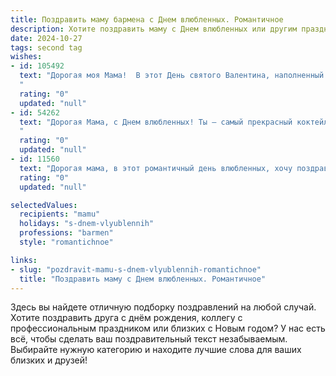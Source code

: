 ```yaml
---
title: Поздравить маму бармена с Днем влюбленных. Романтичное
description: Хотите поздравить маму с Днем влюбленных или другим праздником? Наш ИИ создаст незабываемое поздравление, а вы обязательно выделитесь среди других.  
date: 2024-10-27
tags: second tag
wishes:
- id: 105492
  text: "Дорогая моя Мама!  В этот День святого Валентина, наполненный любовью и нежностью, я хочу выразить тебе свою безграничную признательность и сказать, как сильно я тебя люблю.  Твоя любовь – это тот самый крепкий коктейль, который согревает меня всегда и везде, как лучшие творения опытного бармена. Желаю тебе океана счастья, море нежности и пусть этот день будет полон самых сладких и волшебных моментов!
  "
  rating: "0"
  updated: "null"
- id: 54262
  text: "Дорогая Мама, с Днем влюбленных! Ты – самый прекрасный коктейль в моей жизни, полный страсти, нежности и заботы. Спасибо за то, что ты всегда рядом, и за то, что в твоих глазах я всегда выгляжу самым вкусным напитком. Пусть наша любовь и теплота никогда не иссякнут, а каждый день будет как сладкий коктейль, от которого кружится голова.
  "
  rating: "0"
  updated: "null"
- id: 11560
  text: "Дорогая мама, в этот романтичный день влюбленных, хочу поздравить тебя с праздником! Как бармен, ты создаешь атмосферу уюта и тепла для многих, но сегодня я хочу, чтобы ты почувствовала это тепло исключительно для себя. Пусть каждый миг этого дня будет наполнен любовью и улыбками, как самые вкусные коктейли, которые ты готовишь. Ты – моя любимая мама, и я благодарна тебе за всё, что ты делаешь. С Днём влюбленных!"
  rating: "0"
  updated: "null"

selectedValues:
  recipients: "mamu"
  holidays: "s-dnem-vlyublennih"
  professions: "barmen"
  style: "romantichnoe"

links:
- slug: "pozdravit-mamu-s-dnem-vlyublennih-romantichnoe"
  title: "Поздравить маму с Днем влюбленных. Романтичное"
---
```


Здесь вы найдете отличную подборку поздравлений на любой случай.
Хотите поздравить друга с днём рождения, коллегу с профессиональным праздником или близких с Новым годом? У нас есть всё, чтобы сделать ваш поздравительный текст незабываемым. Выбирайте нужную категорию и находите лучшие слова для ваших близких и друзей!
